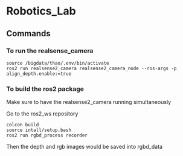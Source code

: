 # Robotics_Lab

## Commands

### To run the realsense_camera
```
source /bigdata/thao/.env/bin/activate
ros2 run realsense2_camera realsense2_camera_node --ros-args -p align_depth.enable:=true
```

### To build the ros2 package
Make sure to have the realsense2_camera running simultaneously

Go to the ros2_ws repository
```
colcon build
source intall/setup.bash
ros2 run rgbd_process recorder
```
Then the depth and rgb images would be saved into rgbd_data